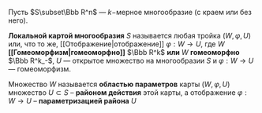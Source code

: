 Пусть $S\subset\Bbb R^n$ — $k-$мерное многообразие (с краем или без него).

**Локальной картой многообразия** $S$ называется любая тройка $(W, \varphi,U)$ или, что то же, [[Отображение|отображение]] $\varphi:W\to U$, где $W$ **[[Гомеоморфизм|гомеоморфно]]** $\Bbb R^k$ **или** $W$ **гомеоморфно** $\Bbb R^k_-$, $U$ — открытое множество на многообразии $S$ и $\varphi:W\to U$ — гомеоморфизм.

Множество $W$ называется **областью параметров** карты $(W,\varphi,U)$ множество $U\subset S$ – **районом действия** этой карты, а отображение $\varphi:W\to U$ – **параметризацией района** $U$
